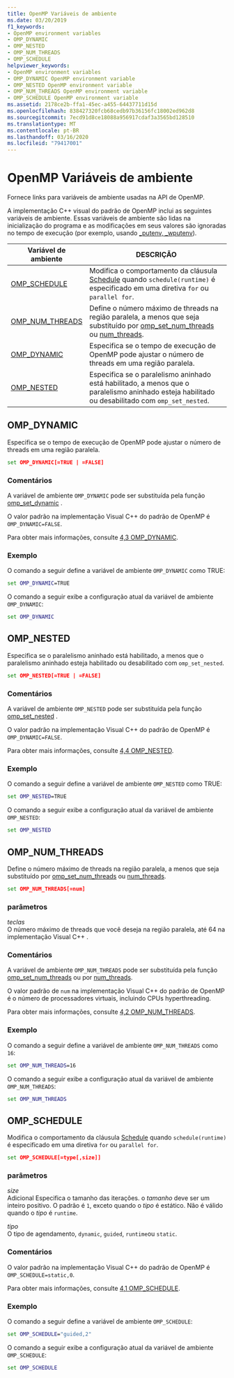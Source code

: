 ```yaml
---
title: OpenMP Variáveis de ambiente
ms.date: 03/20/2019
f1_keywords:
- OpenMP environment variables
- OMP_DYNAMIC
- OMP_NESTED
- OMP_NUM_THREADS
- OMP_SCHEDULE
helpviewer_keywords:
- OpenMP environment variables
- OMP_DYNAMIC OpenMP environment variable
- OMP_NESTED OpenMP environment variable
- OMP_NUM_THREADS OpenMP environment variable
- OMP_SCHEDULE OpenMP environment variable
ms.assetid: 2178ce2b-ffa1-45ec-a455-64437711d15d
ms.openlocfilehash: 838427320fcb68cedb97b36156fc18002ed962d8
ms.sourcegitcommit: 7ecd91d8ce18088a956917cdaf3a3565bd128510
ms.translationtype: MT
ms.contentlocale: pt-BR
ms.lasthandoff: 03/16/2020
ms.locfileid: "79417001"
---
```

# <a name="openmp-environment-variables"></a>OpenMP Variáveis de ambiente

Fornece links para variáveis de ambiente usadas na API de OpenMP.

A implementação C++ visual do padrão de OpenMP inclui as seguintes variáveis de ambiente. Essas variáveis de ambiente são lidas na inicialização do programa e as modificações em seus valores são ignoradas no tempo de execução (por exemplo, usando [_putenv, _wputenv](../../../c-runtime-library/reference/putenv-wputenv.md)).

|Variável de ambiente|DESCRIÇÃO|
|--------------------|-----------|
|[OMP_SCHEDULE](#omp-schedule)|Modifica o comportamento da cláusula [Schedule](openmp-clauses.md#schedule) quando `schedule(runtime)` é especificado em uma diretiva `for` ou `parallel for`.|
|[OMP_NUM_THREADS](#omp-num-threads)|Define o número máximo de threads na região paralela, a menos que seja substituído por [omp_set_num_threads](openmp-functions.md#omp-set-num-threads) ou [num_threads](openmp-clauses.md#num-threads).|
|[OMP_DYNAMIC](#omp-dynamic)|Especifica se o tempo de execução de OpenMP pode ajustar o número de threads em uma região paralela.|
|[OMP_NESTED](#omp-nested)|Especifica se o paralelismo aninhado está habilitado, a menos que o paralelismo aninhado esteja habilitado ou desabilitado com `omp_set_nested`.|

## <a name="omp-dynamic"></a>OMP_DYNAMIC

Especifica se o tempo de execução de OpenMP pode ajustar o número de threads em uma região paralela.

```cmd
set OMP_DYNAMIC[=TRUE | =FALSE]
```

### <a name="remarks"></a>Comentários

A variável de ambiente `OMP_DYNAMIC` pode ser substituída pela função [omp_set_dynamic](openmp-functions.md#omp-set-dynamic) .

O valor padrão na implementação Visual C++ do padrão de OpenMP é `OMP_DYNAMIC=FALSE`.

Para obter mais informações, consulte [4,3 OMP_DYNAMIC](../../../parallel/openmp/4-3-omp-dynamic.md).

### <a name="example"></a>Exemplo

O comando a seguir define a variável de ambiente `OMP_DYNAMIC` como TRUE:

```cmd
set OMP_DYNAMIC=TRUE
```

O comando a seguir exibe a configuração atual da variável de ambiente `OMP_DYNAMIC`:

```cmd
set OMP_DYNAMIC
```

## <a name="omp-nested"></a>OMP_NESTED

Especifica se o paralelismo aninhado está habilitado, a menos que o paralelismo aninhado esteja habilitado ou desabilitado com `omp_set_nested`.

```cmd
set OMP_NESTED[=TRUE | =FALSE]
```

### <a name="remarks"></a>Comentários

A variável de ambiente `OMP_NESTED` pode ser substituída pela função [omp_set_nested](openmp-functions.md#omp-set-nested) .

O valor padrão na implementação Visual C++ do padrão de OpenMP é `OMP_DYNAMIC=FALSE`.

Para obter mais informações, consulte [4,4 OMP_NESTED](../../../parallel/openmp/4-4-omp-nested.md).

### <a name="example"></a>Exemplo

O comando a seguir define a variável de ambiente `OMP_NESTED` como TRUE:

```cmd
set OMP_NESTED=TRUE
```

O comando a seguir exibe a configuração atual da variável de ambiente `OMP_NESTED`:

```cmd
set OMP_NESTED
```

## <a name="omp-num-threads"></a>OMP_NUM_THREADS

Define o número máximo de threads na região paralela, a menos que seja substituído por [omp_set_num_threads](openmp-functions.md#omp-set-num-threads) ou [num_threads](openmp-clauses.md#num-threads).

```cmd
set OMP_NUM_THREADS[=num]
```

### <a name="parameters"></a>parâmetros

*teclas*<br/>
O número máximo de threads que você deseja na região paralela, até 64 na implementação Visual C++ .

### <a name="remarks"></a>Comentários

A variável de ambiente `OMP_NUM_THREADS` pode ser substituída pela função [omp_set_num_threads](openmp-functions.md#omp-set-num-threads) ou por [num_threads](openmp-clauses.md#num-threads).

O valor padrão de `num` na implementação Visual C++ do padrão de OpenMP é o número de processadores virtuais, incluindo CPUs hyperthreading.

Para obter mais informações, consulte [4,2 OMP_NUM_THREADS](../../../parallel/openmp/4-2-omp-num-threads.md).

### <a name="example"></a>Exemplo

O comando a seguir define a variável de ambiente `OMP_NUM_THREADS` como `16`:

```cmd
set OMP_NUM_THREADS=16
```

O comando a seguir exibe a configuração atual da variável de ambiente `OMP_NUM_THREADS`:

```cmd
set OMP_NUM_THREADS
```

## <a name="omp-schedule"></a>OMP_SCHEDULE

Modifica o comportamento da cláusula [Schedule](openmp-clauses.md#schedule) quando `schedule(runtime)` é especificado em uma diretiva `for` ou `parallel for`.

```cmd
set OMP_SCHEDULE[=type[,size]]
```

### <a name="parameters"></a>parâmetros

*size*<br/>
Adicional Especifica o tamanho das iterações. o *tamanho* deve ser um inteiro positivo. O padrão é `1`, exceto quando o *tipo* é estático. Não é válido quando o *tipo* é `runtime`.

*tipo*<br/>
O tipo de agendamento, `dynamic`, `guided`, `runtime`ou `static`.

### <a name="remarks"></a>Comentários

O valor padrão na implementação Visual C++ do padrão de OpenMP é `OMP_SCHEDULE=static,0`.

Para obter mais informações, consulte [4,1 OMP_SCHEDULE](../../../parallel/openmp/4-1-omp-schedule.md).

### <a name="example"></a>Exemplo

O comando a seguir define a variável de ambiente `OMP_SCHEDULE`:

```cmd
set OMP_SCHEDULE="guided,2"
```

O comando a seguir exibe a configuração atual da variável de ambiente `OMP_SCHEDULE`:

```cmd
set OMP_SCHEDULE
```
